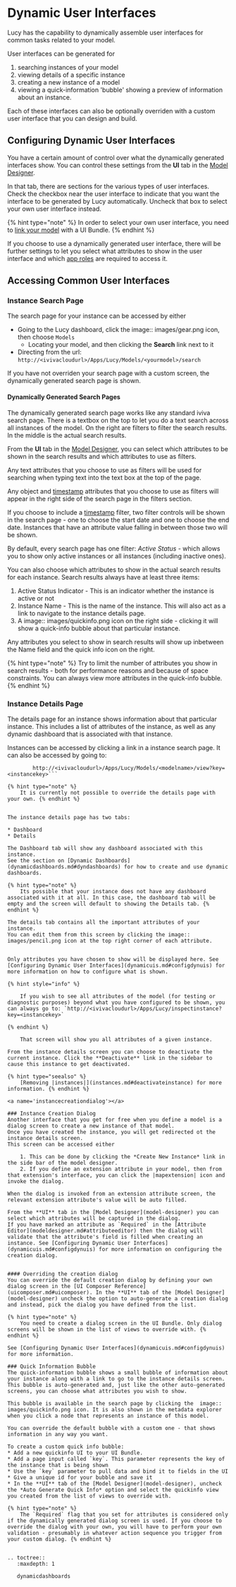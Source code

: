 

<a name='dynuis'></a>

# Dynamic User Interfaces
Lucy has the capability to dynamically assemble user interfaces for common tasks related to your model.

User interfaces can be generated for

1. searching instances of your model
2. viewing details of a specific instance
3. creating a new instance of a model
4. viewing a quick-information 'bubble' showing a preview of information about an instance.

Each of these interfaces can also be optionally overriden with a custom user interface that you can design and build.

<a name='configdynuis'></a>

## Configuring Dynamic User Interfaces
You have a certain amount of control over what the dynamically generated interfaces show.
You can control these settings from the **UI** tab in the [Model Designer](model-designer).

In that tab, there are sections for the various types of user interfaces.
Check the checkbox near the user interface to indicate that you want the interface to be generated by Lucy automatically.
Uncheck that box to select your own user interface instead.

{% hint type="note" %}
    In order to select your own user interface, you need to [link your model](linkuimodel) with a UI Bundle. {% endhint %}

If you choose to use a dynamically generated user interface, there will be further settings to let you select what attributes to show in the user interface and which [app roles](approles) are required to access it.


## Accessing Common User Interfaces

### Instance Search Page
The search page for your instance can be accessed by either

* Going to the Lucy dashboard, click the image:: images/gear.png icon, then choose `Models`
    * Locating your model, and then clicking the **Search** link next to it
* Directing from the url: `http://<ivivacloudurl>/Apps/Lucy/Models/<yourmodel>/search`

If you have not overriden your search page with a custom screen, the dynamically generated search page is shown.

#### Dynamically Generated Search Pages
The dynamically generated search page works like any standard iviva search page.
There is a textbox on the top to let you do a text search across all instances of the model. On the right are filters to filter the search results.
In the middle is the actual search results.

From the **UI** tab in the [Model Designer](model-designer), you can select which attributes to be shown in the search results and which attributes to use as filters.

Any text attributes that you choose to use as filters will be used for searching when typing text into the text box at the top of the page.

Any object and [timestamp](datetimes) attributes that you choose to use as filters will appear in the right side of the search page in the filters section.

If you choose to include a [timestamp](datetimes) filter, two filter controls will be shown in the search page - one to choose the start date and one to choose the end date. Instances that have an attribute value falling in between those two will be shown.

By default, every search page has one filter: *Active Status* - which allows you to show only active instances or all instances (including inactive ones).


You can also choose which attributes to show in the actual search results for each instance.
Search results always have at least three items:

1. Active Status Indicator - This is an indicator whether the instance is active or not
2. Instance Name - This is the name of the instance. This will also act as a link to navigate to the instance details page.
3. A image:: images/quickinfo.png icon on the right side - clicking it will show a quick-info bubble about that particular instance.

Any attributes you select to show in search results will show up inbetween the Name field and the quick info icon on the right.

{% hint type="note" %}
    Try to limit the number of attributes you show in search results - both for performance reasons and because of space constraints.
    You can always view more attributes in the quick-info bubble. {% endhint %}


<a name='instancedetailsui'></a>

### Instance Details Page
The details page for an instance shows information about that particular instance.
This includes a list of attributes of the instance, as well as any dynamic dashboard that is associated with that instance.

Instances can be accessed by clicking a link in a instance search page.
It can also be accessed by going to:

```
        http://<ivivacloudurl>/Apps/Lucy/Models/<modelname>/view?key=<instancekey>```

{% hint type="note" %}
    It is currently not possible to override the details page with your own. {% endhint %}


The instance details page has two tabs:

* Dashboard
* Details

The Dashboard tab will show any dashboard associated with this instance.
See the section on [Dynamic Dashboards](dynamicdashboards.md#dyndashboards) for how to create and use dynamic dashboards.

{% hint type="note" %}
    Its possible that your instance does not have any dashboard associated with it at all. In this case, the dashboard tab will be empty and the screen will default to showing the Details tab. {% endhint %}

The details tab contains all the important attributes of your instance.
You can edit them from this screen by clicking the image:: images/pencil.png icon at the top right corner of each attribute.


Only attributes you have chosen to show will be displayed here. See [Configuring Dynamic User Interfaces](dynamicuis.md#configdynuis) for more information on how to configure what is shown.

{% hint style="info" %}

    If you wish to see all attributes of the model (for testing or diagnostic purposes) beyond what you have configured to be shown, you can always go to: `http://<ivivacloudurl>/Apps/Lucy/inspectinstance?key=<instancekey>`

{% endhint %}

    That screen will show you all attributes of a given instance.

From the instance details screen you can choose to deactivate the current instance. Click the **Deactivate** link in the sidebar to cause this instance to get deactivated.

{% hint type="seealso" %}
    [Removing |instances|](instances.md#deactivateinstance) for more information. {% endhint %}

<a name='instancecreationdialog'></a>

### Instance Creation Dialog
Another interface that you get for free when you define a model is a dialog screen to create a new instance of that model.
Once you have created the instance, you will get redirected ot the instance details screen.
This screen can be accessed either

    1. This can be done by clicking the *Create New Instance* link in the side bar of the model designer.
    2. If you define an extension attribute in your model, then from that extension's interface, you can click the |mapextension| icon and invoke the dialog.

When the dialog is invoked from an extension attribute screen, the relevant extension attribute's value will be auto filled.

From the **UI** tab in the [Model Designer](model-designer) you can select which attributes will be captured in the dialog.
If you have marked an attribute as `Required` in the [Attribute Editor](modeldesigner.md#attributeeditor) then the dialog will validate that the attribute's field is filled when creating an instance. See [Configuring Dynamic User Interfaces](dynamicuis.md#configdynuis) for more information on configuring the creation dialog.


#### Overriding the creation dialog
You can override the default creation dialog by defining your own dialog screen in the [UI Composer Reference](uicomposer.md#uicomposer). In the **UI** tab of the [Model Designer](model-designer) uncheck the option to auto-generate a creation dialog and instead, pick the dialog you have defined from the list.

{% hint type="note" %}
    You need to create a dialog screen in the UI Bundle. Only dialog screens will be shown in the list of views to override with. {% endhint %}

See [Configuring Dynamic User Interfaces](dynamicuis.md#configdynuis) for more information.

### Quick Information Bubble
The quick-information bubble shows a small bubble of information about your instance along with a link to go to the instance details screen. This bubble is auto-generated and, just like the other auto-generated screens, you can choose what attributes you wish to show.

This bubble is available in the search page by clicking the  image:: images/quickinfo.png icon. It is also shown in the metadata explorer when you click a node that represents an instance of this model.

You can override the default bubble with a custom one - that shows information in any way you want.

To create a custom quick info bubble:
* Add a new quickinfo UI to your UI Bundle.
* Add a page input called `key`. This parameter represents the key of the instance that is being shown
* Use the `key` parameter to pull data and bind it to fields in the UI
* Give a unique id for your bubble and save it
* In the **UI** tab of the [Model Designer](model-designer), uncheck the *Auto Generate Quick Info* option and select the quickinfo view you created from the list of views to override with.

{% hint type="note" %}
    The `Required` flag that you set for attributes is considered only if the dynamically generated dialog screen is used. If you choose to override the dialog with your own, you will have to perform your own validation - presumably in whatever action sequence you trigger from your custom dialog. {% endhint %}


.. toctree::
   :maxdepth: 1

   dynamicdashboards